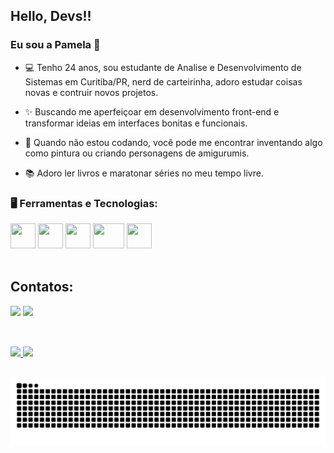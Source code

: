 ## Hello, Devs!!
### Eu sou a Pamela 👋

- 💻 Tenho 24 anos, sou estudante de Analise e Desenvolvimento de Sistemas em Curitiba/PR, nerd de carteirinha, adoro estudar coisas novas e contruir novos projetos.

- ✨ Buscando me aperfeiçoar em desenvolvimento front-end e transformar ideias em interfaces bonitas e funcionais.

- 🎨 Quando não estou codando, você pode me encontrar inventando algo como pintura ou criando personagens de amigurumis.

- 📚 Adoro ler livros e maratonar séries no meu tempo livre.

### 🖥️ Ferramentas e Tecnologias:
<div style="display: inline_block">
<img loading="lazy" src="https://cdn.jsdelivr.net/gh/devicons/devicon@latest/icons/html5/html5-original.svg" width="40" height="40"/>
<img loading="lazy" src="https://cdn.jsdelivr.net/gh/devicons/devicon@latest/icons/css3/css3-original.svg" width="40" height="40"/>
<img loading="lazy" src="https://cdn.jsdelivr.net/gh/devicons/devicon@latest/icons/javascript/javascript-original.svg" width="40" height="40"/>
<img loading="lazy" src="https://cdn.jsdelivr.net/gh/devicons/devicon@latest/icons/php/php-original.svg" width="50" height="40"/>
<img loading="lazy" src="https://cdn.jsdelivr.net/gh/devicons/devicon/icons/git/git-original.svg" width="40" height="40"/>
</div><br>

## Contatos:
 
<div> 
  <a href="https://www.instagram.com/pcantaruti/" target="_blank"><img src="https://img.shields.io/badge/-Instagram-%23E4405F?style=for-the-badge&logo=instagram&logoColor=white" target="_blank"></a>
  <a href="https://www.linkedin.com/in/pamela-cantaruti-0b902b199/" target="_blank"><img src="https://img.shields.io/badge/-LinkedIn-%230077B5?style=for-the-badge&logo=linkedin&logoColor=white" target="_blank"></a> 
</div><br>

##

<div>
<a href="https://github.com/PCantaruti">
<img loading="lazy" height="180em" src="https://github-readme-stats.vercel.app/api/top-langs/?username=PCantaruti&layout=compact&langs_count=7&theme=tokyonight"/>
<img loading="lazy" height="180em" src="https://github-readme-stats.vercel.app/api?username=PCantaruti&show_icons=true&theme=tokyonight&include_all_commits=true&count_private=true"/>
</div>

##

![Snake animation](https://github.com/PCantaruti/PCantaruti/blob/output/github-contribution-grid-snake.svg)





